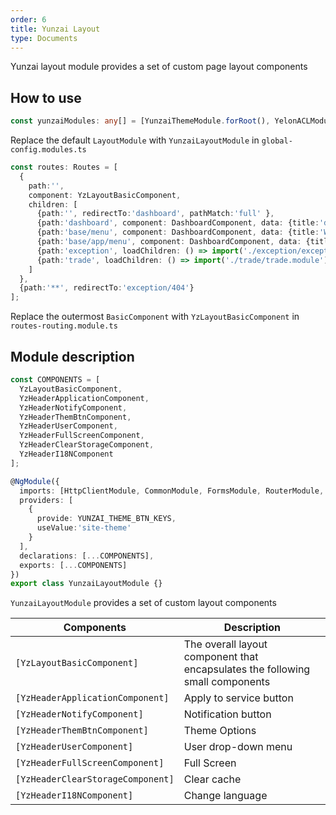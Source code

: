 ```yaml
---
order: 6
title: Yunzai Layout
type: Documents
---
```


Yunzai layout module provides a set of custom page layout components

## How to use

```ts
const yunzaiModules: any[] = [YunzaiThemeModule.forRoot(), YelonACLModule.forRoot(), YunzaiLayoutModule];
```

Replace the default `LayoutModule` with `YunzaiLayoutModule` in `global-config.modules.ts`

```ts
const routes: Routes = [
  {
    path:'',
    component: YzLayoutBasicComponent,
    children: [
      {path:'', redirectTo:'dashboard', pathMatch:'full' },
      {path:'dashboard', component: DashboardComponent, data: {title:'dashboard', reuse: true} },
      {path:'base/menu', component: DashboardComponent, data: {title:'Web Application Management', reuse: true} },
      {path:'base/app/menu', component: DashboardComponent, data: {title:'APP Application Management', reuse: true} },
      {path:'exception', loadChildren: () => import('./exception/exception.module').then(m => m.ExceptionModule) },
      {path:'trade', loadChildren: () => import('./trade/trade.module').then(m => m.TradeModule)}
    ]
  },
  {path:'**', redirectTo:'exception/404'}
];
```

Replace the outermost `BasicComponent` with `YzLayoutBasicComponent` in `routes-routing.module.ts`



## Module description

```ts
const COMPONENTS = [
  YzLayoutBasicComponent,
  YzHeaderApplicationComponent,
  YzHeaderNotifyComponent,
  YzHeaderThemBtnComponent,
  YzHeaderUserComponent,
  YzHeaderFullScreenComponent,
  YzHeaderClearStorageComponent,
  YzHeaderI18NComponent
];

@NgModule({
  imports: [HttpClientModule, CommonModule, FormsModule, RouterModule, ReactiveFormsModule, YzSharedModule],
  providers: [
    {
      provide: YUNZAI_THEME_BTN_KEYS,
      useValue:'site-theme'
    }
  ],
  declarations: [...COMPONENTS],
  exports: [...COMPONENTS]
})
export class YunzaiLayoutModule {}

```

`YunzaiLayoutModule` provides a set of custom layout components

| Components | Description
|-----|----|
| `[YzLayoutBasicComponent]` | The overall layout component that encapsulates the following small components |
| `[YzHeaderApplicationComponent]` | Apply to service button |
| `[YzHeaderNotifyComponent]` | Notification button |
| `[YzHeaderThemBtnComponent]` | Theme Options |
| `[YzHeaderUserComponent]` | User drop-down menu |
| `[YzHeaderFullScreenComponent]` | Full Screen |
| `[YzHeaderClearStorageComponent]` | Clear cache |
| `[YzHeaderI18NComponent]` | Change language |
